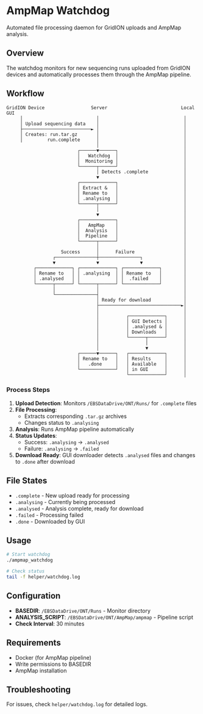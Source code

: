 # AmpMap Watchdog

Automated file processing daemon for GridION uploads and AmpMap analysis.

## Overview

The watchdog monitors for new sequencing runs uploaded from GridION devices and automatically processes them through the AmpMap pipeline.

## Workflow

```
GridION Device                 Server                           Local GUI
     │                           │                               │
     │ Upload sequencing data    │                               │
     ├─────────────────────────► │                               │
     │ Creates: run.tar.gz       │                               │
     │         run.complete      │                               │
                                 │                               │
                          ┌──────▼──────┐                        │
                          │   Watchdog  │                        │
                          │  Monitoring │                        │
                          └──────┬──────┘                        │
                                 │ Detects .complete             │
                                 ▼                               │
                          ┌─────────────┐                        │
                          │ Extract &   │                        │
                          │ Rename to   │                        │
                          │ .analysing  │                        │
                          └──────┬──────┘                        │
                                 │                               │
                                 ▼                               │
                          ┌─────────────┐                        │
                          │   AmpMap    │                        │
                          │  Analysis   │                        │
                          │  Pipeline   │                        │
                          └──────┬──────┘                        │
                                 │                               │
                    Success      │      Failure                  │
                 ┌───────────────┼───────────────┐               │
                 ▼               ▼               ▼               │
          ┌─────────────┐ ┌─────────────┐ ┌─────────────┐        │
          │ Rename to   │ │ .analysing  │ │ Rename to   │        │
          │ .analysed   │ │             │ │  .failed    │        │
          └──────┬──────┘ └──────┬──────┘ └─────────────┘        │
                 │               │                               │
                 └───────────────┤                               │
                                 │ Ready for download            │
                                 ├──────────────────────────────►│
                                 │                               │
                                 │          ┌─────────────┐      │
                                 │          │ GUI Detects │      │
                                 │          │ .analysed & │      │
                                 │          │ Downloads   │      │
                                 │          └──────┬──────┘      │
                                 │                 │             │
                                 │                 ▼             │
                          ┌──────▼──────┐   ┌─────────────┐      │
                          │ Rename to   │   │ Results     │      │
                          │   .done     │   │ Available   │      │
                          └─────────────┘   │ in GUI      │      │
                                            └─────────────┘      │
```

### Process Steps

1. **Upload Detection**: Monitors `/EBSDataDrive/ONT/Runs/` for `.complete` files
2. **File Processing**: 
   - Extracts corresponding `.tar.gz` archives
   - Changes status to `.analysing`
3. **Analysis**: Runs AmpMap pipeline automatically
4. **Status Updates**:
   - Success: `.analysing` → `.analysed` 
   - Failure: `.analysing` → `.failed`
5. **Download Ready**: GUI downloader detects `.analysed` files and changes to `.done` after download

## File States

- `.complete` - New upload ready for processing
- `.analysing` - Currently being processed
- `.analysed` - Analysis complete, ready for download
- `.failed` - Processing failed
- `.done` - Downloaded by GUI

## Usage

```bash
# Start watchdog
./ampmap_watchdog

# Check status
tail -f helper/watchdog.log
```

## Configuration

- **BASEDIR**: `/EBSDataDrive/ONT/Runs` - Monitor directory
- **ANALYSIS_SCRIPT**: `/EBSDataDrive/ONT/AmpMap/ampmap` - Pipeline script
- **Check Interval**: 30 minutes

## Requirements

- Docker (for AmpMap pipeline)
- Write permissions to BASEDIR
- AmpMap installation

## Troubleshooting
For issues, check `helper/watchdog.log` for detailed logs.